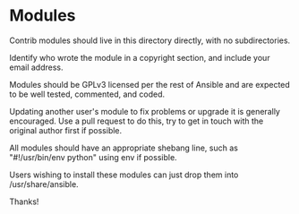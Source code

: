 Modules
=======

Contrib modules should live in this directory directly, with no subdirectories.

Identify who wrote the module in a copyright section, and include your email address.

Modules should be GPLv3 licensed per the rest of Ansible and are
expected to be well tested, commented, and coded.

Updating another user's module to fix problems or upgrade it is generally encouraged.
Use a pull request to do this, try to get in touch with the original author first
if possible.

All modules should have an appropriate shebang line, such as "#!/usr/bin/env python"
using env if possible.

Users wishing to install these modules can just drop them into
/usr/share/ansible.

Thanks!
